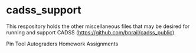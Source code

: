 # cadss_support

This respository holds the other miscellaneous files that may be desired for running and support CADSS (https://github.com/bprail/cadss_public).

Pin Tool
Autograders
Homework Assignments

